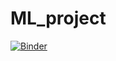 # ML_project

[![Binder](https://mybinder.org/badge_logo.svg)](https://mybinder.org/v2/gh/JihedMasri/ML_projet/main)

